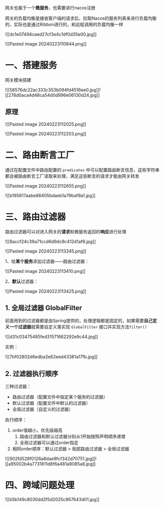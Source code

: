 网关也属于一个**微服务**，也需要进行nacos注册

网关的负载均衡是接收客户端的请求后，拉取Nacos的服务列表来进行负载均衡的，实际也是通过Ribbon进行的，和远程调用的负载均衡一样

![[dc1e07494caed27cf3e4c1df0d35e00.jpg]]

![[Pasted image 20240223110644.png]]

# 一、搭建服务

网关模块搭建

![[58576dc22ac333c353b094fd4516ee0.jpg]]![[278d0aca4d48ca54d0d996e06130d24.jpg]]

## 原理

![[Pasted image 20240223112025.png]]

![[Pasted image 20240223112203.png]]

# 二、路由断言工厂

通过在配置文件中路由配置的 `predicates` 中可以配置路由断言信息，这些字符串都会被路由断言工厂读取来处理，满足这些断言的请求才能由网关转发

![[Pasted image 20240223112655.png]]

![[b195817aabe88405bdaeb1a79baf9a1.jpg]]

# 三、路由过滤器

路由过滤器可以对进入网关的**请求**和微服务返回的**响应**进行处理

![[8accf24c39a71ccd6d9dc9c412d1af9.jpg]]

![[Pasted image 20240223113345.png]]

1、给**某个服务**添加过滤器——路由过滤器：

![[Pasted image 20240223113410.png]]

2、**默认**过滤器：

![[Pasted image 20240223113425.png]]

## 1. 全局过滤器 GlobalFilter

前面用到的过滤器都是由Spring提供的，处理逻辑都是固定的，如果需要**自己定义一个过滤器**就需要自定义类实现 `GlobalFilter` 接口并实现方法`filter()`

![[d31c03475485fed31571662292e9c44.jpg]]

实例：

![[7bf02802d6edba2e62eed43381a17fb.jpg]]

## 2. 过滤器执行顺序

三种过滤器：

* 路由过滤器（配置文件中指定某个服务的过滤器）
* 默认过滤器（配置文件中默认的过滤器）
* 全局过滤器（自定义的过滤器）

执行顺序：

1. order值越小，优先级越高
	1. 路由过滤器和默认过滤器分别从1开始按照声明顺序递增
	2. 全局过滤器可以通过order指定
2. 相同order顺序：默认过滤器 > 局部路由过滤器 > 全局过滤器

![[902fd528f0126a8dae9fcf342d70751.jpg]]![[a95002b4a7731811d8f6a481a9085a8.jpg]]

# 四、跨域问题处理

![[b5b149c8030dd2f5d2025c867643d01.jpg]]